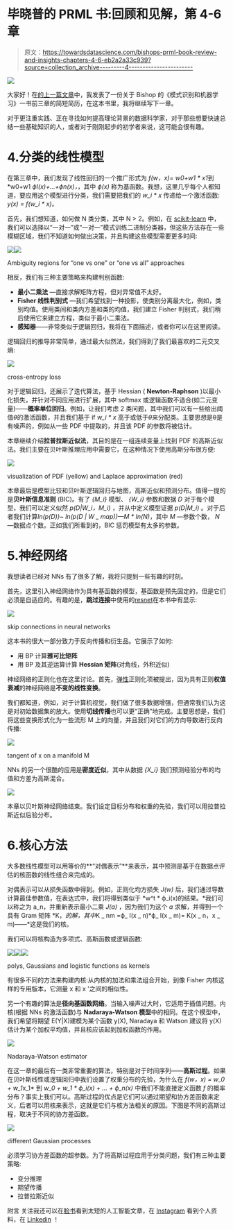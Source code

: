 # 毕晓普的 PRML 书:回顾和见解，第 4-6 章

> 原文：<https://towardsdatascience.com/bishops-prml-book-review-and-insights-chapters-4-6-eb2a2a33c939?source=collection_archive---------4----------------------->

![](img/debf4cebeb467731c373341c41749f2f.png)

大家好！在[的上一篇文章](https://techburst.io/bishops-prml-book-review-and-insights-chapters-1-3-528bb5cfaade)中，我发表了一份关于 Bishop 的《模式识别和机器学习》一书前三章的简短简历，在这本书里，我将继续写下一章。

对于更注重实践、正在寻找如何提高理论背景的数据科学家，对于那些想要快速总结一些基础知识的人，或者对于刚刚起步的初学者来说，这可能会很有趣。

# 4.分类的线性模型

在第三章中，我们发现了线性回归的一个推广形式为 *f(w，x)= w0+w1 * x1*到*w0+w1 *фI(x)+…+фn(x)，*，其中 *ф(x)* 称为基函数。我想，这里几乎每个人都知道，要应用这个模型进行分类，我们需要把我们的 *w_i * x* 传递给一个激活函数: *y(x) = f(w_i * x)。*

首先，我们想知道，如何做 N 类分类，其中 N > 2。例如，在 [scikit-learn](http://scikit-learn.org/) 中，我们可以选择以“一对一”或“一对一”模式训练二进制分类器，但这些方法存在一些模糊区域，我们不知道如何做出决策，并且构建这些模型需要更多时间:

![](img/06113f9a0c7cd1927ad72a25fdd9913c.png)![](img/b14fd0d4eccab0f8455a7f1252fa6765.png)

Ambiguity regions for “one vs one” or “one vs all” approaches

相反，我们有三种主要策略来构建判别函数:

*   **最小二乘法** —直接求解矩阵方程，但对异常值不太好。
*   **Fisher 线性判别式** —我们希望找到一种投影，使类别分离最大化，例如，类别均值。使用类间和类内方差和类的均值，我们建立 Fisher 判别式，我们稍后使用它来建立方程，类似于最小二乘法。
*   **感知器**——非常类似于逻辑回归，我将在下面描述，或者你可以在这里阅读。

逻辑回归的推导非常简单，通过最大似然法，我们得到了我们最喜欢的二元交叉熵:

![](img/d7dc5eef1b02ad49d2ac6be38ffe614c.png)

cross-entropy loss

对于逻辑回归，还展示了迭代算法，基于 Hessian ( **Newton-Raphson** )以最小化损失，并针对不同应用进行扩展，其中 softmax 或逻辑函数不适合(如二元变量)——**概率单位回归**。例如，让我们考虑 2 类问题，其中我们可以有一些给出阈值*θ*的激活函数，并且我们基于 if *w_i * x* 高于或低于*θ*来分配类。主要思想是θ是有噪声的，例如从一些 PDF 中提取的，并且该 PDF 的参数将被估计。

本章继续介绍**拉普拉斯近似法**，其目的是在一组连续变量上找到 PDF 的高斯近似法。我们主要在贝叶斯推理应用中需要它，在这种情况下使用高斯分布很方便:

![](img/5da301a8c5c91521d138cd262019457d.png)

visualization of PDF (yellow) and Laplace approximation (red)

本章最后是模型比较和贝叶斯逻辑回归与地图，高斯近似和预测分布。值得一提的是**贝叶斯信息准则** (BIC)。有了 *{M_i}* 模型、 *{W_i}* 参数和数据 *D* 对于每个模型，我们可以定义似然 *p(D|W_i，M_i)* ，并从中定义模型证据 *p(D|M_i)* 。对于后者我们计算*ln(p(D))~ ln(p(D | W _ map))—M * ln(N)*，其中 *M* —参数个数， *N* —数据点个数。正如我们所看到的，BIC 惩罚模型有太多的参数。

# 5.神经网络

我想读者已经对 NNs 有了很多了解，我将只提到一些有趣的时刻。

首先，这里引入神经网络作为具有基函数的模型，基函数是预先固定的，但是它们必须是自适应的。有趣的是，**跳过连接**中使用的[resnet](https://arxiv.org/abs/1512.03385)在本书中有显示:

![](img/7cc6dabec063e61d48cbfe497ff17f46.png)

skip connections in neural networks

这本书的很大一部分致力于反向传播和衍生品。它展示了如何:

*   用 BP 计算**雅可比矩阵**
*   用 BP 及其逆运算计算 **Hessian 矩阵**(对角线，外积近似)

神经网络的正则化也在这里讨论。首先，[弹性](https://en.wikipedia.org/wiki/Lasso_(statistics)#Elastic_net)正则化项被提出，因为具有正则**权值衰减**的神经网络是**不变的线性变换**。

我们都知道，例如，对于计算机视觉，我们做了很多数据增强，但通常我们认为这是对初始数据集的放大。使用**切线传播**也可以更“正确”地完成。主要思想是，我们将这些变换形式化为一些流形 M 上的向量，并且我们对它们的方向导数进行反向传播:

![](img/1f09183f61cc376ac0b1335f777a0195.png)

tangent of x on a manifold M

NNs 的另一个很酷的应用是**密度近似**，其中从数据 *{X_i}* 我们预测经验分布的均值和方差为高斯混合。

![](img/2cc2e9187414d4410d22222a179c809c.png)

本章以贝叶斯神经网络结束。我们设定目标分布和权重的先验，我们可以用拉普拉斯近似后验分布。

# 6.核心方法

大多数线性模型可以用等价的**“对偶表示”**来表示，其中预测是基于在数据点评估的核函数的线性组合来完成的。

对偶表示可以从损失函数中得到。例如，正则化均方损失 *J(w)* 后，我们通过导数计算最佳参数值，在表达式中，我们将得到类似于 *w^t * ф_i(x)的结果。*我们可以称之为 a_n，并重新表示最小二乘 *J(a)* ，因为我们为这个 *a* 求解，并得到一个具有 Gram 矩阵 *K，*的解，其中*K _ nm =ф_ I(x _ n)*ф_ I(x _ m)= K(x _ n，x _ m)——*这是我们的核。

我们可以将核构造为多项式、高斯函数或逻辑函数:

![](img/755d4ca77fe6cab9e7ec105e2a202742.png)![](img/0031706783d9d004fd2d4a299b8bd88d.png)![](img/19ae3ade7157cd4d42c70425fc84a2ca.png)

polys, Gaussians and logistic functions as kernels

有很多不同的方法来构建内核:从内核的加法和乘法组合开始，到像 Fisher 内核这样的专用版本，它测量 x 和 x '之间的相似性。

另一个有趣的算法是**径向基函数网络**。当输入噪声过大时，它适用于插值问题。内核(根据 NNs 的激活函数)与 **Nadaraya-Watson 模型**中的相同。在这个模型中，我们希望将期望 E(Y|X)建模为某个函数 y(X), Naradaya 和 Watson 建议将 y(X)估计为某个加权平均值，并且核应该起到加权函数的作用。

![](img/d971ab84562c2568b8c55d3b398bfbe2.png)

Nadaraya-Watson estimator

在这一章的最后有一类非常重要的算法，特别是对于时间序列——**高斯过程**。如果在贝叶斯线性或逻辑回归中我们设置了权重分布的先验，为什么在 *f(w，x) = w_0 + w_1*x_1* 到 *w_0 + w_1 * ф_i(x) + … + ф_n(x)* 中我们不能直接定义函数 *f* 的概率分布？事实上我们可以。高斯过程的优点是它们可以通过期望和协方差函数来定义，后者可以用核来表示，这就是它们与核方法相关的原因。下图是不同的高斯过程，取决于不同的协方差函数。

![](img/b4ddeb34732c62110d3da2bb9af9b7fe.png)

different Gaussian processes

必须学习协方差函数的超参数。为了将高斯过程应用于分类问题，我们有三种主要策略:

*   变分推理
*   期望传播
*   拉普拉斯近似

附言
关注我还可以在[脸书](https://www.facebook.com/rachnogstyle.blog)看到太短的人工智能文章，在 [Instagram](http://instagram.com/rachnogstyle) 看到个人资料，在 [Linkedin](https://www.linkedin.com/in/alexandr-honchar-4423b962/) ！